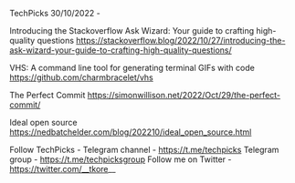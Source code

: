 TechPicks 30/10/2022 -

Introducing the Stackoverflow Ask Wizard: Your guide to crafting high-quality questions
https://stackoverflow.blog/2022/10/27/introducing-the-ask-wizard-your-guide-to-crafting-high-quality-questions/

VHS: A command line tool for generating terminal GIFs with code
https://github.com/charmbracelet/vhs

The Perfect Commit
https://simonwillison.net/2022/Oct/29/the-perfect-commit/

Ideal open source
https://nedbatchelder.com/blog/202210/ideal_open_source.html

Follow TechPicks -
Telegram channel - https://t.me/techpicks
Telegram group - https://t.me/techpicksgroup
Follow me on Twitter - https://twitter.com/__tkore__